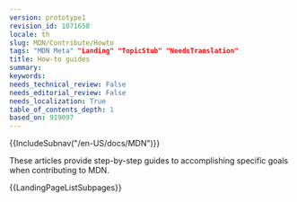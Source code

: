 ```yaml
---
version: prototype1
revision_id: 1071658
locale: th
slug: MDN/Contribute/Howto
tags: "MDN Meta" "Landing" "TopicStub" "NeedsTranslation"
title: How-to guides
summary: 
keywords: 
needs_technical_review: False
needs_editorial_review: False
needs_localization: True
table_of_contents_depth: 1
based_on: 919097
---
```

<div>{{IncludeSubnav("/en-US/docs/MDN")}}</div>

<p>These articles provide step-by-step guides to accomplishing specific goals when contributing to MDN.</p>

<p>{{LandingPageListSubpages}}</p>

